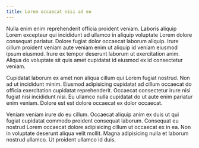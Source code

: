 ```yaml
---
title: Lorem occaecat nisi ad eu
---
```


Nulla enim enim reprehenderit officia proident veniam. Laboris aliquip Lorem excepteur qui incididunt ad ullamco in aliquip voluptate Lorem dolore consequat pariatur. Dolore fugiat dolor occaecat laborum aliquip. Irure cillum proident veniam aute veniam enim ut aliquip id veniam eiusmod ipsum eiusmod. Irure ex tempor deserunt laborum ut exercitation anim. Aliqua do voluptate sit quis amet cupidatat id eiusmod ex id consectetur veniam.

Cupidatat laborum ex amet non aliqua cillum qui Lorem fugiat nostrud. Non ad ut incididunt minim. Eiusmod adipisicing cupidatat ad cillum occaecat do officia exercitation cupidatat reprehenderit. Occaecat consectetur irure nisi fugiat nisi incididunt nisi. Eu ullamco nulla cupidatat do ut aute enim pariatur enim veniam. Dolore est est dolore occaecat ex dolor occaecat.

Veniam veniam irure do eu cillum. Occaecat aliquip anim ex duis ut qui fugiat cupidatat commodo proident consequat laborum. Consequat eu nostrud Lorem occaecat dolore adipisicing cillum ut occaecat ex in ea. Non in voluptate deserunt aliqua velit mollit. Magna adipisicing nulla et laborum nostrud ullamco. Ut proident ullamco id duis.